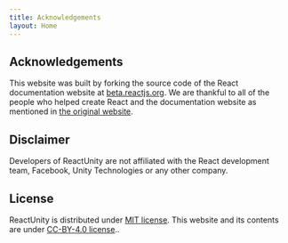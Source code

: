 ```yaml
---
title: Acknowledgements
layout: Home
---
```


## Acknowledgements

This website was built by forking the source code of the React documentation website at [beta.reactjs.org](https://beta.reactjs.org).
We are thankful to all of the people who helped create React and the documentation website as mentioned in [the original website](https://beta.reactjs.org/community/acknowledgements).

## Disclaimer

Developers of ReactUnity are not affiliated with the React development team, Facebook, Unity Technologies or any other company.

## License

ReactUnity is distributed under [MIT license](https://github.com/ReactUnity/core/blob/main/LICENSE).
This website and its contents are under [CC-BY-4.0 license](https://github.com/ReactUnity/reactunity.github.io/blob/main/LICENSE)..
